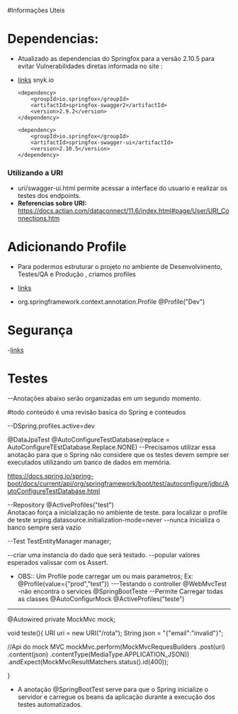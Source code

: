 #Informações Uteis

# Dependencias:

- Atualizado as dependencias do Springfox para a versão 2.10.5 para evitar Vulnerabilidades diretas informada no site : 
-   [links](https://snyk.io/vuln/maven:io.springfox%3Aspringfox-swagger-ui?utm_medium=Partner&utm_source=RedHat&utm_campaign=Code-Ready-Analytics-2020&utm_content=vuln/maven:io.springfox%3Aspringfox-swagger-ui) snyk.io 


		<dependency>
			<groupId>io.springfox</groupId>
			<artifactId>springfox-swagger2</artifactId>
			<version>2.9.2</version>
		</dependency>
		
		<dependency>
			<groupId>io.springfox</groupId>
			<artifactId>springfox-swagger-ui</artifactId>
			<version>2.10.5</version>
		</dependency>


### Utilizando a URI  
-	uri/swagger-ui.html  permite acessar a interface do usuario e realizar os testes dos endpoints.
-	<b>Referencias sobre URI:</b> https://docs.actian.com/dataconnect/11.6/index.html#page/User/URI_Connections.htm

# Adicionando Profile

-	Para podermos estruturar o projeto no ambiente de Desenvolvimento, Testes/QA e Produção , criamos profiles

- [links](https://docs.spring.io/spring-boot/docs/current/reference/html/features.html#features.profiles)
-	org.springframework.context.annotation.Profile
@Profile("Dev")




# Segurança 

-[links](https://docs.spring.io/spring-boot/docs/current/reference/html/features.html#features.security)

# Testes
--Anotações abaixo serão organizadas em um segundo momento.

#todo conteúdo é uma revisão basica do Spring e conteudos 

--DSpring.profiles.active=dev

@DataJpaTest
@AutoConfigureTestDatabase(replace = AutoConfigureTEstDatabase.Replace.NONE)
--Precisamos utilizar essa anotação para que o Spring não considere que os testes devem sempre ser executados utilizando um banco de dados em memória.

https://docs.spring.io/spring-boot/docs/current/api/org/springframework/boot/test/autoconfigure/jdbc/AutoConfigureTestDatabase.html


--Repository
@ActiveProfiles("test")  
Anotacao força a inicialização no ambiente de teste. para localizar o profile de teste
srping.datasource.initialization-mode=never   --nunca inicializa o banco sempre será vazio

--Test
TestEntityManager manager;

--criar uma instancia do dado que será testado.
--popular valores esperados
valissar com os Assert.
-	OBS::
	Um Profile pode carregar um ou mais parametros;
		Ex: @Profile(value={"prod","test"})
---Testando o controller
@WebMvcTest -não encontra  o services
@SpringBootTeste --Permite Carregar todas as classes
@AutoConfigurMock
@ActiveProfiles("teste")
-------------------------------------------------------------


@Autowired
private MockMvc mock;

void teste(){
URI uri = new URI("/rota");
String json = "{\"email\":\"invalid\"}";

//Api do mock MVC
mockMvc.perform(MockMvcRequesBuilders
       .post(uri)
       .content(json)
       .contentType(MediaType.APPLICATION_JSON))
	.andExpect(MockMvcResultMatchers.status().id(400));


}
- A anotação @SpringBootTest serve para que o Spring inicialize o servidor e carregue os beans da aplicação durante a execução dos testes automatizados.
